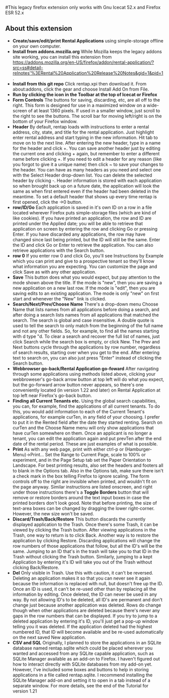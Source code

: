 #This legacy firefox extension only works with Gnu Icecat 52.x and Firefox ESR 52.x
## About this extension
* __Create/save/edit/print Rental Applications__ using simple-storage offline on your own computer.
* __Install from addons.mozilla.org__ While Mozilla keeps the legacy addons site working, you can install this extension from https://addons.mozilla.org/en-US/firefox/addon/rental-application/?src=ss#detail-relnotes'%3ERental%20Application%20Release%20Notes&gid=1&pid=1. 
* __Install from this git repo__ Click rentap.xpi then download it. From about:addons, click the gear and choose Install Add On from File.
* __Run by clicking the icon in the Toolbar at the top of Icecat or Firefox__
* __Form Controls__ The buttons for saving, discarding, etc, are all off to the right. This form is designed for use in a maximized window on a wide-screen of at least 1360 pixels. If used in a smaller window, just scroll to the right to see the buttons. The scroll bar for moving left/right is on the bottom of your Firefox window.
* __Header__ By default, rentap loads with instructions to enter a rental address, city, state, and title for the rental application. Just highlight enter rental address and start typing in the new information. Hit tab to move on to the next line. After entering the new header, type in a name for the header and click +. You can save another header just by editing the current one and clicking + again, but remember to enter a different name before clicking +. If you need to edit a header for any reason (like you forgot to give it a unique name) then click ~ to save your changes to the header. You can have as many headers as you need and select one with the Select Header drop-down list. You can delete the selected header by clicking -. Header information is stored with each application so when brought back up on a future date, the application will look the same as when first entered even if the header had been deleted in the meantime. To set a default header that shows up every time rentap is first opened, click the ->0 button.
* __row/ID/Go__ Each application is saved in it's own ID on a row in a file located wherever Firefox puts simple-storage files (which are kind of like cookies). If you have printed an application, the row and ID are printed under the Applied date; you will be able to retrieve that application on screen by entering the row and clicking Go or pressing Enter. If you have discarded any applications, the row may have changed since last being printed, but the ID will still be the same. Enter the ID and click Go or Enter to retrieve the application. You can also retrieve applications with the Search button.
* __row 0__ If you enter row 0 and click Go, you'll see Instructions by Example which you can print and give to a prospective tenant so they'll know what information you are expecting. You can customize the page and click Save as with any other application.
* __Save__ This button does what you would expect, but pay attention to the mode shown above the title. If the mode is "new", then you are saving a new application on a new last row. If the mode is "edit", then you are saving edits to an existing application. The mode is only "new" on first start and whenever the "New" link is clicked.
* __Search/Next/Prev/Choose Name__ There's a drop-down menu Choose Name that lists names from all applications before doing a search, and after doing a search lists names from all applications that matched the search. The search is global and case insensitive. A double quote is used to tell the search to only match from the beginning of the full name and not any other fields. So, for example, to find all the names starting with d type "d. To clear a search and recover the full list of names, just click Search while the search box is empty, or click New. The Prev and Next buttons cycle through the applications by row number, regardless of search results, starting over when you get to the end. After entering text to search on, you can also just press "Enter" instead of clicking the Search button.
* __Webbrowser go-back/Rental Application go-foward__ After navigating through some applications using methods listed above, clicking your webbroweser's go-back arrow button at top left will do what you expect, but the go-forward arrow button never appears, so there's one conveniently located (in version 1.22 and later) on Rental Application at top left near Firefox's go-back button.
* __Finding all Current Tenants etc.__ Using the global search capabilities, you can, for example, find the applications of all current tenants. To do this, you would add information to each of the Current Tenant's applications, for example curTen, in any field of your choosing. I prefer to put it in the Rented field after the date they started renting. Search on curTen and the Choose Name menu will only show applications that have curTen somewhere on them. Once an applicant is no longer a tenant, you can edit the application again and put prevTen after the end date of the rental period. These are just examples of what is possible.
* __Print__ As with any web page, print with either ctrl-p or (Hamburger-Menu)-\>Print... Set the Range to Current Page, scale to 100% or experiment, and in the Page Setup tab set the Paper Orientation to Landscape. For best printing results, also set the headers and footers all to blank in the Options tab. Also in the Options tab, make sure there isn't a check mark in the box telling Firefox to ignore scaling. The form controls off to the right are invisible when printed, and wouldn't fit on the page anyway. Similar instructions are listed onscreen, and right under those instructions there's a __Toggle Borders__ button that will remove or restore borders around the text input boxes in case the printed borders don't look good. Note that before printing, the size of text-area boxes can be changed by dragging the lower right-corner. However, the new size won't be saved.
* __Discard/Trash/Back/Restore__ This button discards the currently displayed application to the Trash. Once there's some Trash, it can be viewed by clicking the Trash button. After viewing applications in the Trash, one way to return is to click Back. Another way is to restore the application by clicking Restore. Discarding applications will change the row numbers of those applications that follow, but all the ID's will be the same. Jumping to an ID that's in the trash will take you to that ID in the Trash without clicking the Trash button. Similarly, jumping to a kept Application by entering it's ID will take you out of the Trash without clicking Back/Restore.
* __Del__ Only visible in Trash. Use this with caution, it can't be reversed. Deleting an application makes it so that you can never see it again because the information is replaced with null, but doesn't free up the ID. Once an ID is used, it can't be re-used other than by replacing all the information by editing. Once deleted, the ID can never be used in any way. By not allowing ID's to be deleted, all ID's are permanent and don't change just because another application was deleted. Rows do change though when other applications are deleted because there's never any gaps in the row numbers that can be displayed. If you try to jump to a deleted application by entering it's ID, you'll just get a pop-up window telling you it was deleted. If the application deleted had the highest numbered ID, that ID will become available and be re-used automatically on the next saved New application.
* __CSV and SQL__ Originally, I planned to store the applications in an SQLite database named rentap.sqlite which could be placed wherever you wanted and accessed from any SQLite capable application, such as SQLite Manager available as an add-on to Firefox. I haven't figured out how to interact directly with SQLite databases from my add-on yet. However, I've included some boxes and buttons to help in storing applications in a file called rentap.sqlite. I recommend installing the SQLite Manager add-on and setting it to open in a tab instead of a separate window. For more details, see the end of the Tutorial for version 1.21
